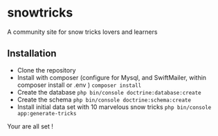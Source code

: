 # snowtricks
A community site for snow tricks lovers and learners

## Installation

- Clone the repository
- Install with composer (configure for Mysql, and SwiftMailer, within composer install or .env )
`composer install`
- Create the database
`php bin/console doctrine:database:create`
- Create the schema
`php bin/console doctrine:schema:create`
- Install initial data set with 10 marvelous snow tricks
`php bin/console app:generate-tricks`

Your are all set !
